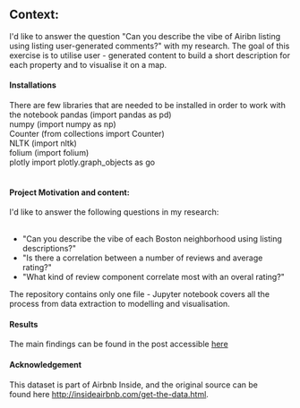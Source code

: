 <h2>Context:</h2>

I'd like to answer the question "Can you describe the vibe of Airibn listing using listing user-generated comments?" with my research. The goal of this exercise is to utilise user - generated content to build a short description for each property and to visualise it on a map.

<h4>Installations</h4>
There are few libraries that are needed to be installed in order to work with the notebook
pandas (import pandas as pd)<br>
numpy (import numpy as np)<br>
Counter (from collections import Counter)<br>
NLTK (import nltk)<br>
folium (import folium)<br>
plotly import plotly.graph_objects as go<br>
<br>
<h4>Project Motivation and content: </h4>

  I'd like to answer the following questions in my research:<br> <br>
- "Can you describe the vibe of each Boston neighborhood using listing descriptions?"<br>
- "Is there a correlation between a number of reviews and average rating?"<br>
- "What kind of review component correlate most with an overal rating?"<br>

The repository contains only one file - Jupyter notebook covers all the process from data extraction to modelling and visualisation.

<h4>Results</h4>
The main findings can be found in the post accessible <a href='https://olegmonakhov.medium.com/this-is-an-easy-guide-on-how-to-visualise-semantic-data-on-a-map-3b39859c5f58'> here </a>

<h4>Acknowledgement</h4>

This dataset is part of Airbnb Inside, and the original source can be found here http://insideairbnb.com/get-the-data.html.
